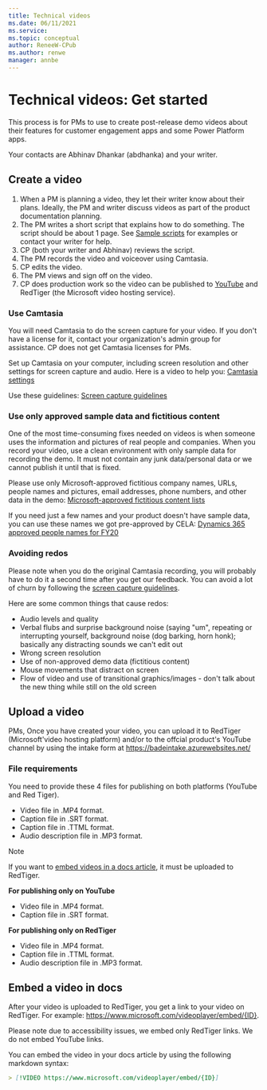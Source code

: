 ```yaml
---
title: Technical videos
ms.date: 06/11/2021
ms.service: 
ms.topic: conceptual
author: ReneeW-CPub
ms.author: renwe
manager: annbe
---
```


# Technical videos: Get started

This process is for PMs to use to create post-release demo videos about their features for customer engagement apps and some Power Platform apps.  

Your contacts are Abhinav Dhankar (abdhanka) and your writer. 

## Create a video

1.	When a PM is planning a video, they let their writer know about their plans. Ideally, the PM and writer discuss videos as part of the product documentation planning. 
2. The PM writes a short script that explains how to do something. The script should be about 1 page. See [Sample scripts](tv-sample-scripts.md) for examples or contact your writer for help. 
3. CP (both your writer and Abhinav) reviews the script. 
4. The PM records the video and voiceover using Camtasia. 
5. CP edits the video. 
6. The PM views and sign off on the video.
7. CP does production work so the video can be published to [YouTube](https://www.youtube.com/channel/UCJGCg4rB3QSs8y_1FquelBQ) and RedTiger (the Microsoft video hosting service).

### Use Camtasia
You will need Camtasia to do the screen capture for your video. If you don't have a license for it, contact your organization's admin group for assistance. CP does not get Camtasia licenses for PMs. 

Set up Camtasia on your computer, including screen resolution and other settings for screen capture and audio. Here is a video to help you: [Camtasia settings](https://nam06.safelinks.protection.outlook.com/?url=https%3A%2F%2Fmicrosoft.sharepoint.com%2F%3Av%3A%2Ft%2FCRMHOME%2Fua%2FEbRnMc8iTLFFtKVFgXwgfvgBqoJ0UYoczV-5rQ3xWukywQ%3Fe%3DOg0W2b&data=02%7C01%7Crenwe%40microsoft.com%7Cf53f9eba2e55431f2b9708d7e111f887%7C72f988bf86f141af91ab2d7cd011db47%7C1%7C0%7C637225339637970339&sdata=eRO8yWqnhOIy5Ie5uvanKLzySFZYzFTC8H6Zge%2FC6nw%3D&reserved=0) <br>

Use these guidelines: [Screen capture guidelines](https://nam06.safelinks.protection.outlook.com/ap/w-59584e83/?url=https%3A%2F%2Fmicrosoft.sharepoint.com%2F%3Aw%3A%2Ft%2FAlchemy%2FEa8PejgWzWhCnrleOlx5SYABru5dTRwSukHKmxxBSMNwEg%3Fe%3DW6TebI&data=02%7C01%7Crenwe%40microsoft.com%7C94c11c2b93c94696b12d08d7dc8f98cd%7C72f988bf86f141af91ab2d7cd011db47%7C1%7C0%7C637220381621818780&sdata=1K1jVt3CDw7DveIE00cUfQvTubmthGuFFpaprfDB29M%3D&reserved=0)

### Use only approved sample data and fictitious content
One of the most time-consuming fixes needed on videos is when someone uses the information and pictures of real people and companies. When you record your video, use a clean environment with only sample data for recording the demo. It must not contain any junk data/personal data or we cannot publish it until that is fixed. 

Please use only Microsoft-approved fictitious company names, URLs, people names and pictures, email addresses, phone numbers, and other data in the demo: [Microsoft-approved fictitious content lists](https://microsoft.sharepoint.com/sites/lcaweb/home/copyrights-trademarks-and-patents/trademarks/fictitious-names#)

If you need just a few names and your product doesn't have sample data, you can use these names we got pre-approved by CELA: [Dynamics 365 approved people names for FY20](https://review.docs.microsoft.com/en-us/bacx/fictitious-names?branch=master)

### Avoiding redos
Please note when you do the original Camtasia recording, you will probably have to do it a second time after you get our feedback. You can avoid a lot of churn by following the [screen capture guidelines](https://nam06.safelinks.protection.outlook.com/ap/w-59584e83/?url=https%3A%2F%2Fmicrosoft.sharepoint.com%2F%3Aw%3A%2Ft%2FAlchemy%2FEa8PejgWzWhCnrleOlx5SYABru5dTRwSukHKmxxBSMNwEg%3Fe%3DW6TebI&data=02%7C01%7Crenwe%40microsoft.com%7C94c11c2b93c94696b12d08d7dc8f98cd%7C72f988bf86f141af91ab2d7cd011db47%7C1%7C0%7C637220381621818780&sdata=1K1jVt3CDw7DveIE00cUfQvTubmthGuFFpaprfDB29M%3D&reserved=0). 

Here are some common things that cause redos:

- Audio levels and quality
- Verbal flubs and surprise background noise (saying "um", repeating or interrupting yourself, background noise (dog barking, horn honk); basically any distracting sounds we can't edit out
- Wrong screen resolution
- Use of non-approved demo data (fictitious content)
- Mouse movements that distract on screen
- Flow of video and use of transitional graphics/images - don't talk about the new thing while still on the old screen

## Upload a video

PMs, Once you have created your video, you can upload it to RedTiger (Microsoft'video hosting platform) and/or to the offcial product's YouTube channel by using the intake form at <https://badeintake.azurewebsites.net/>

### File requirements 

You need to provide these 4 files for publishing on both platforms (YouTube and Red Tiger). 

- Video file in .MP4 format. 
- Caption file in .SRT format. 
- Caption file in .TTML format. 
- Audio description file in .MP3 format. 

> [!NOTE] 
> If you want to [embed videos in a docs article](#embed-a-video-in-docs), it must be uploaded to RedTiger.

**For publishing only on YouTube** 

- Video file in .MP4 format. 
- Caption file in .SRT format. 

**For publishing only on RedTiger**  
- Video file in .MP4 format. 
- Caption file in .TTML format. 
- Audio description file in .MP3 format. 

## Embed a video in docs

After your video is uploaded to RedTiger, you get a link to your video on RedTiger. For example: https://www.microsoft.com/videoplayer/embed/{ID}.

Please note due to accessibility issues, we embed only RedTiger links. We do not embed YouTube links.

You can embed the video in your docs article by using the following markdown syntax:

```markdown
> [!VIDEO https://www.microsoft.com/videoplayer/embed/{ID}]
```
